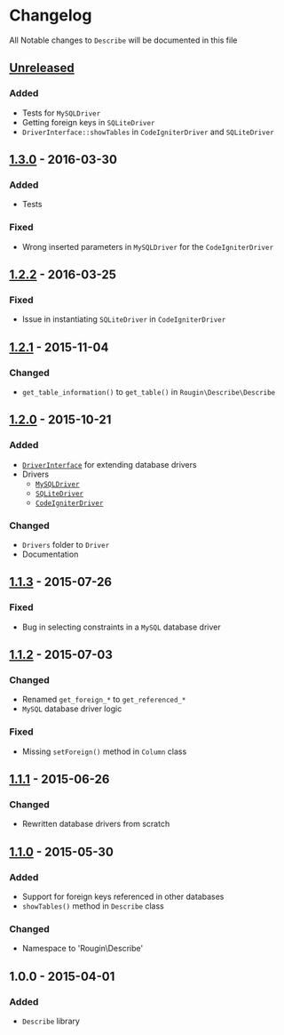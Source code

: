 # Changelog

All Notable changes to `Describe` will be documented in this file

## [Unreleased](https://github.com/rougin/describe/compare/v1.3.0...HEAD)

### Added
- Tests for `MySQLDriver`
- Getting foreign keys in `SQLiteDriver`
- `DriverInterface::showTables` in `CodeIgniterDriver` and `SQLiteDriver`

## [1.3.0](https://github.com/rougin/describe/compare/v1.2.2...v1.3.0) - 2016-03-30

### Added
- Tests

### Fixed
- Wrong inserted parameters in `MySQLDriver` for the `CodeIgniterDriver`

## [1.2.2](https://github.com/rougin/describe/compare/v1.2.1...v1.2.2) - 2016-03-25

### Fixed
- Issue in instantiating `SQLiteDriver` in `CodeIgniterDriver`

## [1.2.1](https://github.com/rougin/describe/compare/v1.2.0...v1.2.1) - 2015-11-04

### Changed
- `get_table_information()` to `get_table()` in `Rougin\Describe\Describe`

## [1.2.0](https://github.com/rougin/describe/compare/v1.1.3...v1.2.0) - 2015-10-21

### Added
- [`DriverInterface`](https://github.com/rougin/describe/blob/master/src/Driver/DriverInterface.php) for extending database drivers
- Drivers
	- [`MySQLDriver`](https://github.com/rougin/describe/blob/master/src/Driver/MySQLDriver.php)
	- [`SQLiteDriver`](https://github.com/rougin/describe/blob/master/src/Driver/SQLiteDriver.php)
	- [`CodeIgniterDriver`](https://github.com/rougin/describe/blob/master/src/Driver/CodeIgniterDriver.php)

### Changed
- `Drivers` folder to `Driver`
- Documentation

## [1.1.3](https://github.com/rougin/describe/compare/v1.1.2...v1.1.3) - 2015-07-26

### Fixed
- Bug in selecting constraints in a `MySQL` database driver

## [1.1.2](https://github.com/rougin/describe/compare/v1.1.1...v1.1.2) - 2015-07-03

### Changed
- Renamed `get_foreign_*` to `get_referenced_*`
- `MySQL` database driver logic

### Fixed
- Missing `setForeign()` method in `Column` class

## [1.1.1](https://github.com/rougin/describe/compare/v1.1.0...v1.1.1) - 2015-06-26

### Changed
- Rewritten database drivers from scratch

## [1.1.0](https://github.com/rougin/describe/compare/v1.0.0...v1.1.0) - 2015-05-30

### Added
- Support for foreign keys referenced in other databases
- `showTables()` method in `Describe` class

### Changed
- Namespace to 'Rougin\Describe'

## 1.0.0 - 2015-04-01

### Added
- `Describe` library